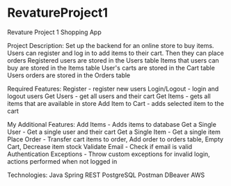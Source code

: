 # RevatureProject1
Revature Project 1 Shopping App

Project Description:
Set up the backend for an online store to buy items. Users can register and log in to add items to their cart. Then they can place orders
Registered users are stored in the Users table
Items that users can buy are stored in the Items table
User's carts are stored in the Cart table
Users orders are stored in the Orders table

Required Features:
Register - register new users
Login/Logout - login and logout users
Get Users - get all users and their cart
Get Items - gets all items that are available in store
Add Item to Cart - adds selected item to the cart

My Additional Features:
Add Items - Adds items to database
Get a Single User - Get a single user and their cart
Get a Single Item - Get a single item
Place Order - Transfer cart items to order, Add order to orders table, Empty Cart, Decrease item stock
Validate Email - Check if email is valid
Authentication Exceptions - Throw custom exceptions for invalid login, actions performed when not logged in

Technologies:
Java
Spring
REST
PostgreSQL
Postman
DBeaver
AWS
